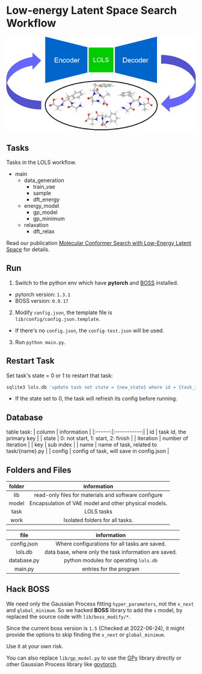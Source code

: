 # Low-energy Latent Space Search Workflow
![](./lols.jpeg "lols-toc-figure")

## Tasks
Tasks in the LOLS workflow.
- main
  * data_generation
    - train_vae
    - sample
    - dft_energy
  * energy_model
    - gp_model
    - gp_minimum
  * relaxation
    - dft_relax

Read our publication [Molecular Conformer Search with Low-Energy Latent Space](https://pubs.acs.org/doi/10.1021/acs.jctc.2c00290) for details.

## Run
1. Switch to the python env which have **pytorch** and [BOSS](https://pypi.org/project/aalto-boss/) installed.
 - pytorch version: `1.3.1`
 - BOSS version: `0.9.17`
2. Modify `config.json`, the template file is `lib/config/config.json.template`.
 - If there's no `config.json`, the `config-test.json` will be used.
3. Run `python main.py`.

## Restart Task
Set task's state = 0 or 1 to restart that task:
```bash
sqlite3 lols.db 'update task set state = {new_state} where id = {task_id}'
```

- If the state set to 0, the task will refresh its config before running.

## Database
table task:
| column | information |
|:------:|:-----------:|
| id | task id, the primary key |
| state | 0: not start, 1: start, 2: finish |
| iteration | number of iteration |
| key | sub index |
| name | name of task, related to task/{name}.py |
| config | config of task, will save in config.json |

## Folders and Files
| folder | information |
|:------:|:-----------:|
| lib | read-only files for materials and software configure |
| model | Encapsulation of VAE model and other physical models. |
| task | LOLS tasks |
| work | Isolated folders for all tasks. |

| file | information |
|:----:|:-----------:|
| config.json | Where configurations for all tasks are saved. |
| lols.db | data base, where only the task information are saved. |
| database.py | python modules for operating `lols.db` |
| main.py | entries for the program |

## Hack BOSS
We need only the Gaussian Process fitting `hyper_parameters`, not the `x_next` and `global_minimum`. So we hacked **BOSS** library to add the `s` model, by replaced the source code with `lib/boss_modify/*`.

Since the current boss version is `1.5` (Checked at 2022-06-24), it might provide the options to skip finding the `x_next` or `global_minimum`.

Use it at your own risk.

You can also replace `lib/gp_model.py` to use the [GPy](https://pypi.org/project/GPy/) library directly or other Gaussian Process library like [gpytorch](https://gpytorch.ai/).